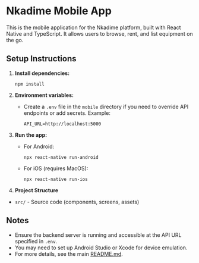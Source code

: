 # Nkadime Mobile App

This is the mobile application for the Nkadime platform, built with React Native and TypeScript. It allows users to browse, rent, and list equipment on the go.

## Setup Instructions

1. **Install dependencies:**
   ```
   npm install
   ```

2. **Environment variables:**
   - Create a `.env` file in the `mobile` directory if you need to override API endpoints or add secrets. Example:
     ```
     API_URL=http://localhost:5000
     ```

3. **Run the app:**
   - For Android:
     ```
     npx react-native run-android
     ```
   - For iOS (requires MacOS):
     ```
     npx react-native run-ios
     ```

4. **Project Structure**
- `src/` - Source code (components, screens, assets)

## Notes
- Ensure the backend server is running and accessible at the API URL specified in `.env`.
- You may need to set up Android Studio or Xcode for device emulation.
- For more details, see the main [README.md](../README.md).
